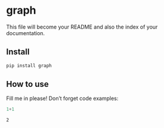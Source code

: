 graph
================

<!-- WARNING: THIS FILE WAS AUTOGENERATED! DO NOT EDIT! -->

This file will become your README and also the index of your
documentation.

## Install

``` sh
pip install graph
```

## How to use

Fill me in please! Don’t forget code examples:

``` python
1+1
```

    2
